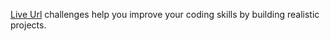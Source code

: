 
[Live Url](https://fylo-data-storage-component-three-beta.vercel.app/) challenges help you improve your coding skills by building realistic projects.
